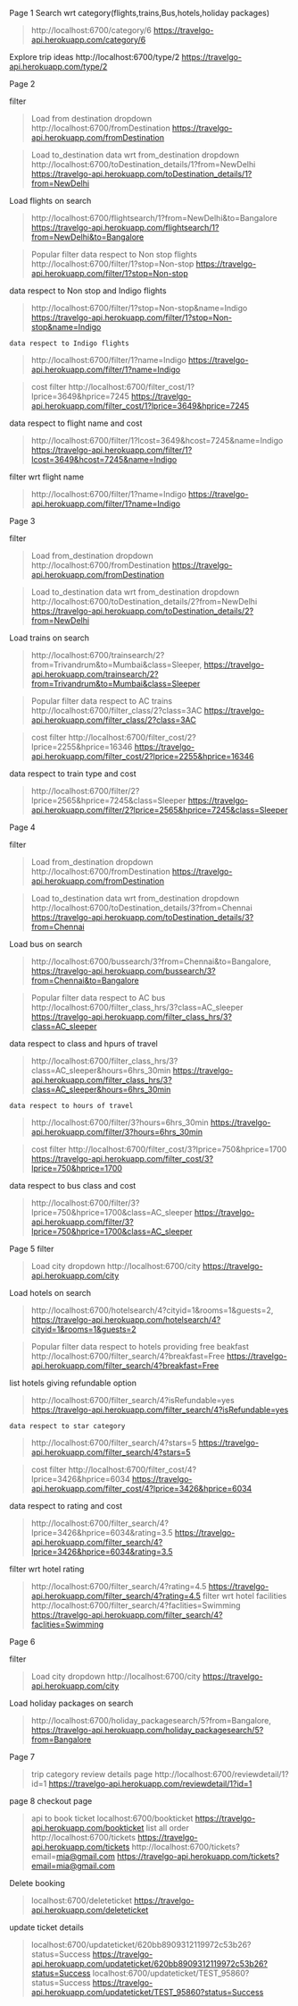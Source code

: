 Page 1
Search wrt category(flights,trains,Bus,hotels,holiday packages)
> http://localhost:6700/category/6
> https://travelgo-api.herokuapp.com/category/6

Explore trip ideas
 http://localhost:6700/type/2
 https://travelgo-api.herokuapp.com/type/2


Page 2


filter

>Load from destination dropdown
  > http://localhost:6700/fromDestination
  > https://travelgo-api.herokuapp.com/fromDestination

>Load to_destination data wrt from_destination dropdown
  > http://localhost:6700/toDestination_details/1?from=NewDelhi
  > https://travelgo-api.herokuapp.com/toDestination_details/1?from=NewDelhi

Load flights on search
  > http://localhost:6700/flightsearch/1?from=NewDelhi&to=Bangalore
  > https://travelgo-api.herokuapp.com/flightsearch/1?from=NewDelhi&to=Bangalore

> Popular filter 
  data respect to Non stop flights
  > http://localhost:6700/filter/1?stop=Non-stop
  >https://travelgo-api.herokuapp.com/filter/1?stop=Non-stop

   data respect to Non stop and Indigo flights
  > http://localhost:6700/filter/1?stop=Non-stop&name=Indigo
  > https://travelgo-api.herokuapp.com/filter/1?stop=Non-stop&name=Indigo

    data respect to Indigo flights
  > http://localhost:6700/filter/1?name=Indigo
  > https://travelgo-api.herokuapp.com/filter/1?name=Indigo

> cost filter
  > http://localhost:6700/filter_cost/1?lprice=3649&hprice=7245
  > https://travelgo-api.herokuapp.com/filter_cost/1?lprice=3649&hprice=7245

 data respect to flight name and cost 

  > http://localhost:6700/filter/1?lcost=3649&hcost=7245&name=Indigo
  > https://travelgo-api.herokuapp.com/filter/1?lcost=3649&hcost=7245&name=Indigo

 filter wrt flight name
  > http://localhost:6700/filter/1?name=Indigo
  > https://travelgo-api.herokuapp.com/filter/1?name=Indigo



Page 3



filter

>Load from_destination dropdown
  > http://localhost:6700/fromDestination
  > https://travelgo-api.herokuapp.com/fromDestination

>Load to_destination data wrt from_destination dropdown
  > http://localhost:6700/toDestination_details/2?from=NewDelhi
  > https://travelgo-api.herokuapp.com/toDestination_details/2?from=NewDelhi

Load trains on search
  > http://localhost:6700/trainsearch/2?from=Trivandrum&to=Mumbai&class=Sleeper,
  > https://travelgo-api.herokuapp.com/trainsearch/2?from=Trivandrum&to=Mumbai&class=Sleeper

> Popular filter 
  data respect to AC trains
  > http://localhost:6700/filter_class/2?class=3AC
  > https://travelgo-api.herokuapp.com/filter_class/2?class=3AC

 

> cost filter
  > http://localhost:6700/filter_cost/2?lprice=2255&hprice=16346
  > https://travelgo-api.herokuapp.com/filter_cost/2?lprice=2255&hprice=16346

 data respect to train type and cost 

  >http://localhost:6700/filter/2?lprice=2565&hprice=7245&class=Sleeper
  > https://travelgo-api.herokuapp.com/filter/2?lprice=2565&hprice=7245&class=Sleeper




Page 4

filter

>Load from_destination dropdown
  > http://localhost:6700/fromDestination
  > https://travelgo-api.herokuapp.com/fromDestination

>Load to_destination data wrt from_destination dropdown
  > http://localhost:6700/toDestination_details/3?from=Chennai
  > https://travelgo-api.herokuapp.com/toDestination_details/3?from=Chennai

Load bus on search
  > http://localhost:6700/bussearch/3?from=Chennai&to=Bangalore,
  > https://travelgo-api.herokuapp.com/bussearch/3?from=Chennai&to=Bangalore

> Popular filter 
  data respect to AC bus
  > http://localhost:6700/filter_class_hrs/3?class=AC_sleeper
  > https://travelgo-api.herokuapp.com/filter_class_hrs/3?class=AC_sleeper

   data respect to class and hpurs of travel
  > http://localhost:6700/filter_class_hrs/3?class=AC_sleeper&hours=6hrs_30min 
  > https://travelgo-api.herokuapp.com/filter_class_hrs/3?class=AC_sleeper&hours=6hrs_30min 

    data respect to hours of travel
  > http://localhost:6700/filter/3?hours=6hrs_30min 
  > https://travelgo-api.herokuapp.com/filter/3?hours=6hrs_30min

> cost filter
  > http://localhost:6700/filter_cost/3?lprice=750&hprice=1700
  > https://travelgo-api.herokuapp.com/filter_cost/3?lprice=750&hprice=1700

 data respect to bus class and cost 

  > http://localhost:6700/filter/3?lprice=750&hprice=1700&class=AC_sleeper
  > https://travelgo-api.herokuapp.com/filter/3?lprice=750&hprice=1700&class=AC_sleeper





Page 5
 filter

>Load city dropdown
  > http://localhost:6700/city
  > https://travelgo-api.herokuapp.com/city

Load hotels on search
  > http://localhost:6700/hotelsearch/4?cityid=1&rooms=1&guests=2,
  > https://travelgo-api.herokuapp.com/hotelsearch/4?cityid=1&rooms=1&guests=2

> Popular filter 
  data respect to hotels providing free beakfast
  > http://localhost:6700/filter_search/4?breakfast=Free
  > https://travelgo-api.herokuapp.com/filter_search/4?breakfast=Free

   list hotels giving refundable option
  > http://localhost:6700/filter_search/4?isRefundable=yes  
  > https://travelgo-api.herokuapp.com/filter_search/4?isRefundable=yes

    data respect to star category
  > http://localhost:6700/filter_search/4?stars=5
  > https://travelgo-api.herokuapp.com/filter_search/4?stars=5

> cost filter
  > http://localhost:6700/filter_cost/4?lprice=3426&hprice=6034
  > https://travelgo-api.herokuapp.com/filter_cost/4?lprice=3426&hprice=6034

 data respect to rating and cost 

  > http://localhost:6700/filter_search/4?lprice=3426&hprice=6034&rating=3.5
  > https://travelgo-api.herokuapp.com/filter_search/4?lprice=3426&hprice=6034&rating=3.5

 filter wrt hotel rating
  > http://localhost:6700/filter_search/4?rating=4.5
  > https://travelgo-api.herokuapp.com/filter_search/4?rating=4.5
  filter wrt hotel facilities
  > http://localhost:6700/filter_search/4?faclities=Swimming
  > https://travelgo-api.herokuapp.com/filter_search/4?faclities=Swimming


Page 6

 filter

>Load  city dropdown
> http://localhost:6700/city
  > https://travelgo-api.herokuapp.com/city

Load holiday packages on search
  > http://localhost:6700/holiday_packagesearch/5?from=Bangalore,
  >https://travelgo-api.herokuapp.com/holiday_packagesearch/5?from=Bangalore



Page 7
> trip category review details page
> http://localhost:6700/reviewdetail/1?id=1
> https://travelgo-api.herokuapp.com/reviewdetail/1?id=1




page 8
checkout page

> api to book ticket
  > localhost:6700/bookticket
  > https://travelgo-api.herokuapp.com/bookticket
  > list all order
  > http://localhost:6700/tickets
  > https://travelgo-api.herokuapp.com/tickets
  > http://localhost:6700/tickets?email=mia@gmail.com
  > https://travelgo-api.herokuapp.com/tickets?email=mia@gmail.com



Delete booking 
> localhost:6700/deleteticket
> https://travelgo-api.herokuapp.com/deleteticket
 

 update ticket details
 > localhost:6700/updateticket/620bb8909312119972c53b26?status=Success
 > https://travelgo-api.herokuapp.com/updateticket/620bb8909312119972c53b26?status=Success
 > localhost:6700/updateticket/TEST_95860?status=Success
 > https://travelgo-api.herokuapp.com/updateticket/TEST_95860?status=Success